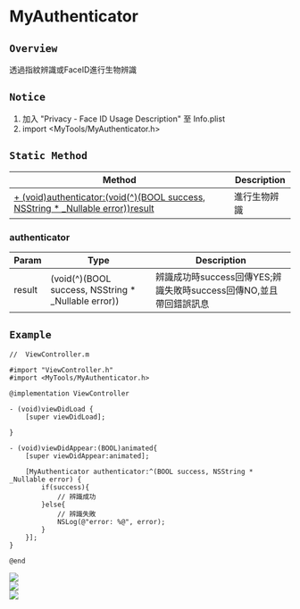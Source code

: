 # MyAuthenticator

## ```Overview```
透過指紋辨識或FaceID進行生物辨識

## ```Notice```
1. 加入 "Privacy - Face ID Usage Description" 至 Info.plist
2. import <MyTools/MyAuthenticator.h>

## ```Static Method```
|Method|Description|
|---|---|
|[+ (void)authenticator:(void(^)(BOOL success, NSString  * _Nullable error))result](#authenticator)|進行生物辨識|

### authenticator
|Param|Type|Description|
|---|---|---|
|result|(void(^)(BOOL success, NSString  * _Nullable error))|辨識成功時success回傳YES;辨識失敗時success回傳NO,並且帶回錯誤訊息|

## ```Example```
```objectivec=
//  ViewController.m

#import "ViewController.h"
#import <MyTools/MyAuthenticator.h>

@implementation ViewController

- (void)viewDidLoad {
    [super viewDidLoad];
    
}

- (void)viewDidAppear:(BOOL)animated{
    [super viewDidAppear:animated];
    
    [MyAuthenticator authenticator:^(BOOL success, NSString * _Nullable error) {
        if(success){
            // 辨識成功
        }else{
            // 辨識失敗
            NSLog(@"error: %@", error);
        }
    }];
}

@end
```
![](authenticator1.png)\
![](authenticator2.png)\
![](authenticator3.png)
